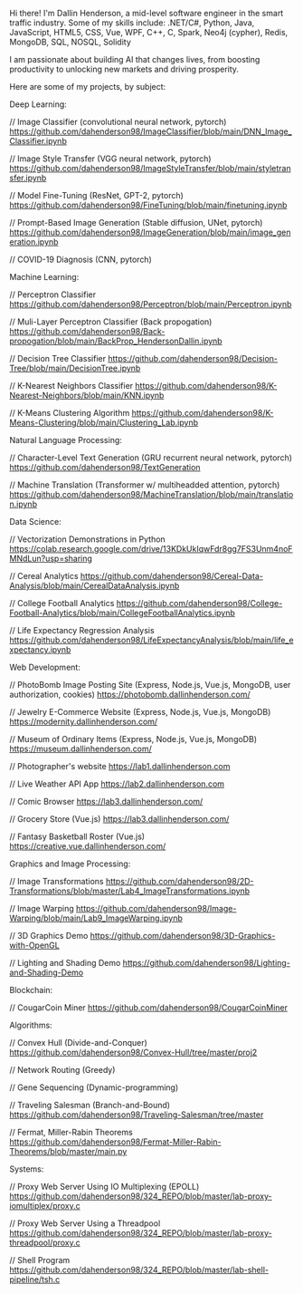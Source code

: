Hi there! I'm Dallin Henderson, a mid-level software engineer in the smart traffic industry. Some of my skills include:
.NET/C#, Python, Java, JavaScript, HTML5, CSS, Vue, WPF, C++, C, Spark, Neo4j (cypher), Redis, MongoDB, SQL, NOSQL, Solidity

I am passionate about building AI that changes lives, from boosting productivity to unlocking new markets and driving prosperity.

Here are some of my projects, by subject:


Deep Learning:

// Image Classifier (convolutional neural network, pytorch)
https://github.com/dahenderson98/ImageClassifier/blob/main/DNN_Image_Classifier.ipynb

// Image Style Transfer (VGG neural network, pytorch)
https://github.com/dahenderson98/ImageStyleTransfer/blob/main/styletransfer.ipynb

// Model Fine-Tuning (ResNet, GPT-2, pytorch)
https://github.com/dahenderson98/FineTuning/blob/main/finetuning.ipynb

// Prompt-Based Image Generation (Stable diffusion, UNet, pytorch)
https://github.com/dahenderson98/ImageGeneration/blob/main/image_generation.ipynb

// COVID-19 Diagnosis (CNN, pytorch)


Machine Learning:

// Perceptron Classifier
https://github.com/dahenderson98/Perceptron/blob/main/Perceptron.ipynb

// Muli-Layer Perceptron Classifier (Back propogation)
https://github.com/dahenderson98/Back-propogation/blob/main/BackProp_HendersonDallin.ipynb

// Decision Tree Classifier
https://github.com/dahenderson98/Decision-Tree/blob/main/DecisionTree.ipynb

// K-Nearest Neighbors Classifier
https://github.com/dahenderson98/K-Nearest-Neighbors/blob/main/KNN.ipynb

// K-Means Clustering Algorithm
https://github.com/dahenderson98/K-Means-Clustering/blob/main/Clustering_Lab.ipynb


Natural Language Processing:

// Character-Level Text Generation (GRU recurrent neural network, pytorch)
https://github.com/dahenderson98/TextGeneration

// Machine Translation (Transformer w/ multiheadded attention, pytorch)
https://github.com/dahenderson98/MachineTranslation/blob/main/translation.ipynb



Data Science:

// Vectorization Demonstrations in Python
https://colab.research.google.com/drive/13KDkUkIqwFdr8gg7FS3Unm4noFMNdLun?usp=sharing

// Cereal Analytics
https://github.com/dahenderson98/Cereal-Data-Analysis/blob/main/CerealDataAnalysis.ipynb

// College Football Analytics
https://github.com/dahenderson98/College-Football-Analytics/blob/main/CollegeFootballAnalytics.ipynb


// Life Expectancy Regression Analysis
https://github.com/dahenderson98/LifeExpectancyAnalysis/blob/main/life_expectancy.ipynb




Web Development:

// PhotoBomb Image Posting Site (Express, Node.js, Vue.js, MongoDB, user authorization, cookies)
https://photobomb.dallinhenderson.com/

// Jewelry E-Commerce Website (Express, Node.js, Vue.js, MongoDB)
https://modernity.dallinhenderson.com/

// Museum of Ordinary Items (Express, Node.js, Vue.js, MongoDB)
https://museum.dallinhenderson.com/

// Photographer's website
https://lab1.dallinhenderson.com

// Live Weather API App
https://lab2.dallinhenderson.com

// Comic Browser
https://lab3.dallinhenderson.com/

// Grocery Store (Vue.js)
https://lab3.dallinhenderson.com/

// Fantasy Basketball Roster (Vue.js)
https://creative.vue.dallinhenderson.com/



Graphics and Image Processing:

// Image Transformations
https://github.com/dahenderson98/2D-Transformations/blob/master/Lab4_ImageTransformations.ipynb

// Image Warping
https://github.com/dahenderson98/Image-Warping/blob/main/Lab9_ImageWarping.ipynb

// 3D Graphics Demo
https://github.com/dahenderson98/3D-Graphics-with-OpenGL

// Lighting and Shading Demo
https://github.com/dahenderson98/Lighting-and-Shading-Demo



Blockchain:

// CougarCoin Miner
https://github.com/dahenderson98/CougarCoinMiner



Algorithms:

// Convex Hull (Divide-and-Conquer)
https://github.com/dahenderson98/Convex-Hull/tree/master/proj2

// Network Routing (Greedy)


// Gene Sequencing (Dynamic-programming)


// Traveling Salesman (Branch-and-Bound)
https://github.com/dahenderson98/Traveling-Salesman/tree/master

// Fermat, Miller-Rabin Theorems
https://github.com/dahenderson98/Fermat-Miller-Rabin-Theorems/blob/master/main.py



Systems:

// Proxy Web Server Using IO Multiplexing (EPOLL)
https://github.com/dahenderson98/324_REPO/blob/master/lab-proxy-iomultiplex/proxy.c

// Proxy Web Server Using a Threadpool
https://github.com/dahenderson98/324_REPO/blob/master/lab-proxy-threadpool/proxy.c

// Shell Program
https://github.com/dahenderson98/324_REPO/blob/master/lab-shell-pipeline/tsh.c
